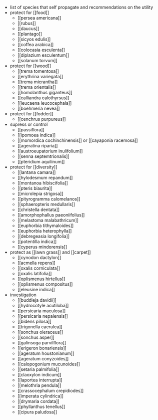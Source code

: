 - list of species that self propagate and recommendations on the utility
- protect for [[food]]
	- [[persea americana]]
	- [[rubus]]
	- [[daucus]]
	- [[plantago]]
	- [[sicyos edulis]]
	- [[coffea arabica]]
	- [[colocasia esculenta]]
	- [[diplazium esculentum]]
	- [[solanum torvum]]
- protect for [[wood]]
	- [[trema tomentosa]]
	- [[erythrina variegata]]
	- [[trema micrantha]]
	- [[trema orientalis]]
	- [[homolanthus giganteus]]
	- [[calliandra calothyrsus]]
	- [[leucaena leucocephala]]
	- [[boehmeria nevea]]
- protect for [[fodder]]
	- [[cenchrus purpureus]]
- supress or control
	- [[passiflora]]
	- [[ipomoea indica]]
	- [[momordica cochinchinensis]] or [[cayaponia racemosa]]
	- [[ageratina riparia]]
	- [[austroeupatorium inulifolium]]
	- [[senna septemtrionalis]]
	- [[pteridium aquilinum]]
- protect for [[diversity]]
	- [[lantana camara]]
	- [[hylodesmum repandum]]
	- [[montanoa hibiscifolia]]
	- [[pteris biaurita]]
	- [[microlepia strigosa]]
	- [[pityrogramma calomelanos]]
	- [[sphaeropteris medullaris]]
	- [[christella dentata]]
	- [[amorphophallus paeoniifolius]]
	- [[melastoma malabathricum]]
	- [[euphorbia tithymaloides]]
	- [[euphorbia heterophylla]]
	- [[debregeasia longifolia]]
	- [[potentilla indica]]
	- [[cyperus mindorensis]]
- protect as [[lawn grass]] and [[carpet]]
	- [[cynodon dactylon]]
	- [[acmella repens]]
	- [[oxalis corniculata]]
	- [[oxalis latifolia]]
	- [[oplismenus hirtellus]]
	- [[oplismenus compositus]]
	- [[eleusine indica]]
- investigation
	- [[buddleja davidii]]
	- [[hydrocotyle acutiloba]]
	- [[persicaria maculosa]]
	- [[persicaria nepalensis]]
	- [[bidens pilosa]]
	- [[trigonella caerulea]]
	- [[sonchus oleraceus]]
	- [[sonchus asper]]
	- [[galinsoga parvilflora]]
	- [[erigeron bonariensis]]
	- [[ageratum houstonianum]]
	- [[ageratum conyzoides]]
	- [[calopogonium mucunoides]]
	- [[setaria palmifolia]]
	- [[claoxylon indicum]]
	- [[laportea interrupta]]
	- [[melothria pendula]]
	- [[crassocephalum crepidiodes]]
	- [[imperata cylindrica]]
	- [[drymaria cordata]]
	- [[phyllanthus tenellus]]
	- [[cipura paludosa]]